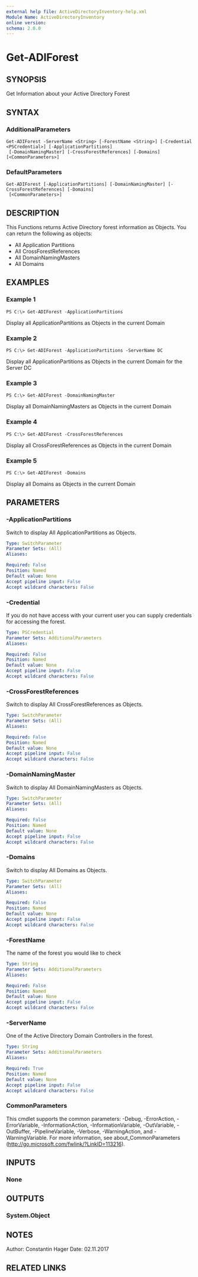 ```yaml
---
external help file: ActiveDirectoryInventory-help.xml
Module Name: ActiveDirectoryInventory
online version:
schema: 2.0.0
---
```


# Get-ADIForest

## SYNOPSIS
Get Information about your Active Directory Forest

## SYNTAX

### AdditionalParameters
```
Get-ADIForest -ServerName <String> [-ForestName <String>] [-Credential <PSCredential>] [-ApplicationPartitions]
 [-DomainNamingMaster] [-CrossForestReferences] [-Domains] [<CommonParameters>]
```

### DefaultParameters
```
Get-ADIForest [-ApplicationPartitions] [-DomainNamingMaster] [-CrossForestReferences] [-Domains]
 [<CommonParameters>]
```

## DESCRIPTION
This Functions returns Active Directory forest information as Objects.
You can return the following as objects:
- All Application Partitions
- All CrossForestReferences
- All DomainNamingMasters
- All Domains

## EXAMPLES

### Example 1
```
PS C:\> Get-ADIForest -ApplicationPartitions
```

Display all ApplicationPartitions as Objects in the current Domain

### Example 2
```
PS C:\> Get-ADIForest -ApplicationPartitions -ServerName DC
```

Display all ApplicationPartitions as Objects in the current Domain for the Server DC

### Example 3
```
PS C:\> Get-ADIForest -DomainNamingMaster
```

Display all DomainNamingMasters as Objects in the current Domain

### Example 4
```
PS C:\> Get-ADIForest -CrossForestReferences
```

Display all CrossForestReferences as Objects in the current Domain

### Example 5
```
PS C:\> Get-ADIForest -Domains
```

Display all Domains as Objects in the current Domain

## PARAMETERS

### -ApplicationPartitions
Switch to display All ApplicationPartitions as Objects.

```yaml
Type: SwitchParameter
Parameter Sets: (All)
Aliases:

Required: False
Position: Named
Default value: None
Accept pipeline input: False
Accept wildcard characters: False
```

### -Credential
If you do not have access with your current user you can supply credentials
for accessing the forest.

```yaml
Type: PSCredential
Parameter Sets: AdditionalParameters
Aliases:

Required: False
Position: Named
Default value: None
Accept pipeline input: False
Accept wildcard characters: False
```

### -CrossForestReferences
Switch to display All CrossForestReferences as Objects.

```yaml
Type: SwitchParameter
Parameter Sets: (All)
Aliases:

Required: False
Position: Named
Default value: None
Accept pipeline input: False
Accept wildcard characters: False
```

### -DomainNamingMaster
Switch to display All DomainNamingMasters as Objects.

```yaml
Type: SwitchParameter
Parameter Sets: (All)
Aliases:

Required: False
Position: Named
Default value: None
Accept pipeline input: False
Accept wildcard characters: False
```

### -Domains
Switch to display All Domains as Objects.

```yaml
Type: SwitchParameter
Parameter Sets: (All)
Aliases:

Required: False
Position: Named
Default value: None
Accept pipeline input: False
Accept wildcard characters: False
```

### -ForestName
The name of the forest you would like to check

```yaml
Type: String
Parameter Sets: AdditionalParameters
Aliases:

Required: False
Position: Named
Default value: None
Accept pipeline input: False
Accept wildcard characters: False
```

### -ServerName
One of the Active Directory Domain Controllers in the forest.

```yaml
Type: String
Parameter Sets: AdditionalParameters
Aliases:

Required: True
Position: Named
Default value: None
Accept pipeline input: False
Accept wildcard characters: False
```

### CommonParameters
This cmdlet supports the common parameters: -Debug, -ErrorAction, -ErrorVariable, -InformationAction, -InformationVariable, -OutVariable, -OutBuffer, -PipelineVariable, -Verbose, -WarningAction, and -WarningVariable. For more information, see about_CommonParameters (http://go.microsoft.com/fwlink/?LinkID=113216).

## INPUTS

### None

## OUTPUTS

### System.Object

## NOTES
Author: Constantin Hager
Date: 02.11.2017

## RELATED LINKS

